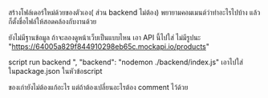 สร้างโฟล์เดอร์ใหม่ด้วยของตัวเอง( ส่วน backend ไม่ต้อง) พยายามคอมเมนต์ว่าทำอะไรไปบ้าง แล้วก็ตั้งชื่อไฟล์ให้สอดคล้องกับงานด้วย

ยังไม่มีฐานข้อมูล ถ้าจะลองดูหน้าเว็บเป็นแบบไหน เอา API นี้ไปใส่ ไม่มีรูปนะ
"https://64005a829f844910298eb65c.mockapi.io/products"

script run backend ",
    "backend": "nodemon ./backend/index.js" 
    เอาไปใส่ในpackage.json ในหัวข้อscript

ของเก่ายังไม่ต้องแก้อะไร แต่ถ้าต้องเปลี่ยนอะไรต้อง comment ไว้ด้วย

